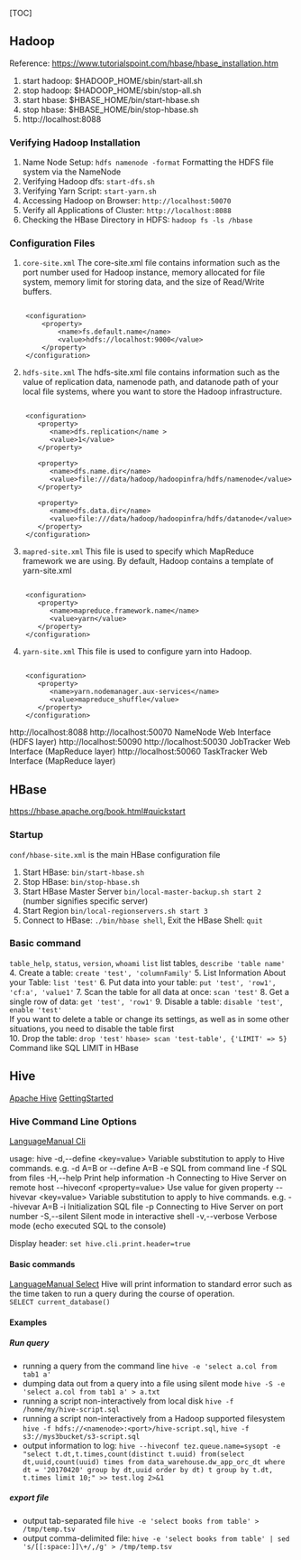 [TOC]

## Hadoop
Reference: https://www.tutorialspoint.com/hbase/hbase_installation.htm  

1. start hadoop: $HADOOP_HOME/sbin/start-all.sh
2. stop hadoop: $HADOOP_HOME/sbin/stop-all.sh
3. start hbase: $HBASE_HOME/bin/start-hbase.sh
4. stop hbase: $HBASE_HOME/bin/stop-hbase.sh
5. http://localhost:8088

### Verifying Hadoop Installation
1. Name Node Setup: `hdfs namenode -format` Formatting the HDFS file system via the NameNode   
2. Verifying Hadoop dfs: `start-dfs.sh`
3. Verifying Yarn Script: `start-yarn.sh`
4. Accessing Hadoop on Browser: `http://localhost:50070`
5. Verify all Applications of Cluster: `http://localhost:8088`
6. Checking the HBase Directory in HDFS: `hadoop fs -ls /hbase`

### Configuration Files

1. `core-site.xml`
The core-site.xml file contains information such as the port number used for Hadoop instance, memory allocated for file system, memory limit for storing data, and the size of Read/Write buffers.  

```

	<configuration>
		<property>
			<name>fs.default.name</name>
			<value>hdfs://localhost:9000</value>
		</property>
	</configuration>
```
2. `hdfs-site.xml`
The hdfs-site.xml file contains information such as the value of replication data, namenode path, and datanode path of your local file systems, where you want to store the Hadoop infrastructure.  

```

	<configuration>
	   <property>
	      <name>dfs.replication</name >
	      <value>1</value>
	   </property>
		
	   <property>
	      <name>dfs.name.dir</name>
	      <value>file:///data/hadoop/hadoopinfra/hdfs/namenode</value>
	   </property>
		
	   <property>
	      <name>dfs.data.dir</name>
	      <value>file:///data/hadoop/hadoopinfra/hdfs/datanode</value>
	   </property>
	</configuration>
```
3. `mapred-site.xml`
This file is used to specify which MapReduce framework we are using. By default, Hadoop contains a template of yarn-site.xml  

```

	<configuration>
	   <property>
	      <name>mapreduce.framework.name</name>
	      <value>yarn</value>
	   </property>
	</configuration>
```
4. `yarn-site.xml`
This file is used to configure yarn into Hadoop.   

```
	
	<configuration>
	   <property>
	      <name>yarn.nodemanager.aux-services</name>
	      <value>mapreduce_shuffle</value>
	   </property>
	</configuration>
```

http://localhost:8088
http://localhost:50070 NameNode Web Interface (HDFS layer)
http://localhost:50090
http://localhost:50030 JobTracker Web Interface (MapReduce layer)
http://localhost:50060 TaskTracker Web Interface (MapReduce layer)

## HBase
https://hbase.apache.org/book.html#quickstart  

### Startup
`conf/hbase-site.xml` is the main HBase configuration file
1. Start HBase: `bin/start-hbase.sh`
2. Stop HBase: `bin/stop-hbase.sh`
3. Start HBase Master Server `bin/local-master-backup.sh start 2` (number signifies specific server) 
4. Start Region `bin/local-regionservers.sh start 3`
5. Connect to HBase: `./bin/hbase shell`, Exit the HBase Shell: `quit`

### Basic command
`table_help`, `status`, `version`, `whoami`
`list` list tables, `describe 'table name'` 
4. Create a table: `create 'test', 'columnFamily'`
5. List Information About your Table: `list 'test'`
6. Put data into your table: `put 'test', 'row1', 'cf:a', 'value1'`
7. Scan the table for all data at once: `scan 'test'`
8. Get a single row of data: `get 'test', 'row1'`
9. Disable a table: `disable 'test'`, `enable 'test'`  
	If you want to delete a table or change its settings, as well as in some other situations, you need to disable the table first  
10. Drop the table: `drop 'test'`
`hbase> scan 'test-table', {'LIMIT' => 5}` Command like SQL LIMIT in HBase

## Hive 
[Apache Hive](https://hive.apache.org/ )
[GettingStarted](https://cwiki.apache.org/confluence/display/Hive/GettingStarted#GettingStarted-RunningHive )
### Hive Command Line Options
[LanguageManual Cli](https://cwiki.apache.org/confluence/display/Hive/LanguageManual+Cli )

usage: hive
 -d,--define <key=value>          Variable substitution to apply to Hive commands. e.g. -d A=B or --define A=B
 -e <quoted-query-string>         SQL from command line
 -f <filename>                    SQL from files
 -H,--help                        Print help information
 -h <hostname>                    Connecting to Hive Server on remote host
    --hiveconf <property=value>   Use value for given property
    --hivevar <key=value>         Variable substitution to apply to hive
                                  commands. e.g. --hivevar A=B
 -i <filename>                    Initialization SQL file
 -p <port>                        Connecting to Hive Server on port number
 -S,--silent                      Silent mode in interactive shell
 -v,--verbose                     Verbose mode (echo executed SQL to the
                                  console)
                                  
Display header: `set hive.cli.print.header=true`
                                  
#### Basic commands
[LanguageManual Select](https://cwiki.apache.org/confluence/display/Hive/LanguageManual+Select )
Hive will print information to standard error such as the time taken to run a query during the course of operation.    
`SELECT current_database()`  

#### Examples
##### Run query
* running a query from the command line `hive -e 'select a.col from tab1 a'`
* dumping data out from a query into a file using silent mode `hive -S -e 'select a.col from tab1 a' > a.txt`
* running a script non-interactively from local disk `hive -f /home/my/hive-script.sql`
* running a script non-interactively from a Hadoop supported filesystem `hive -f hdfs://<namenode>:<port>/hive-script.sql`, `hive -f s3://mys3bucket/s3-script.sql `
* output information to log: `hive --hiveconf tez.queue.name=sysopt -e "select t.dt,t.times,count(distinct t.uuid) from(select dt,uuid,count(uuid) times from data_warehouse.dw_app_orc_dt where dt = '20170420' group by dt,uuid order by dt) t group by t.dt, t.times limit 10;" >> test.log 2>&1`  

##### export file
* output tab-separated file `hive -e 'select books from table' > /tmp/temp.tsv`
* output comma-delimited file: `hive -e 'select books from table' | sed 's/[[:space:]]\+/,/g' > /tmp/temp.tsv`